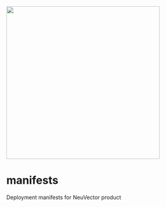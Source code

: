 <img src="https://raw.githubusercontent.com/neuvector/manifests/main/logo.png" width="400" />

# manifests
Deployment manifests for NeuVector product
